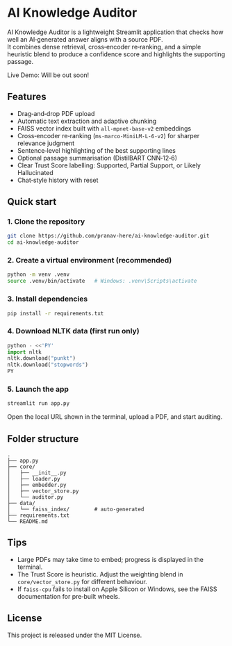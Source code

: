 # AI Knowledge Auditor

AI Knowledge Auditor is a lightweight Streamlit application that checks how well an AI‑generated answer aligns with a source PDF.  
It combines dense retrieval, cross‑encoder re‑ranking, and a simple heuristic blend to produce a confidence score and highlights the supporting passage.

Live Demo: Will be out soon!

## Features

* Drag‑and‑drop PDF upload  
* Automatic text extraction and adaptive chunking  
* FAISS vector index built with `all‑mpnet‑base‑v2` embeddings  
* Cross‑encoder re‑ranking (`ms‑marco‑MiniLM‑L‑6‑v2`) for sharper relevance judgment  
* Sentence‑level highlighting of the best supporting lines  
* Optional passage summarisation (DistilBART CNN‑12‑6)  
* Clear Trust Score labelling: Supported, Partial Support, or Likely Hallucinated  
* Chat‑style history with reset

## Quick start

### 1. Clone the repository

```bash
git clone https://github.com/pranav-here/ai‑knowledge‑auditor.git
cd ai‑knowledge‑auditor
```

### 2. Create a virtual environment (recommended)

```bash
python -m venv .venv
source .venv/bin/activate   # Windows: .venv\Scripts\activate
```

### 3. Install dependencies

```bash
pip install -r requirements.txt
```

### 4. Download NLTK data (first run only)

```python
python - <<'PY'
import nltk
nltk.download("punkt")
nltk.download("stopwords")
PY
```

### 5. Launch the app

```bash
streamlit run app.py
```

Open the local URL shown in the terminal, upload a PDF, and start auditing.

## Folder structure

```
.
├── app.py
├── core/
│   ├── __init__.py
│   ├── loader.py
│   ├── embedder.py
│   ├── vector_store.py
│   └── auditor.py
├── data/
│   └── faiss_index/        # auto‑generated
├── requirements.txt
└── README.md
```

## Tips

* Large PDFs may take time to embed; progress is displayed in the terminal.  
* The Trust Score is heuristic. Adjust the weighting blend in `core/vector_store.py` for different behaviour.  
* If `faiss-cpu` fails to install on Apple Silicon or Windows, see the FAISS documentation for pre‑built wheels.

## License

This project is released under the MIT License.
